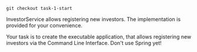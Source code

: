 `git checkout task-1-start`

InvestorService allows registering new investors. The implementation is
provided for your convenience.

Your task is to create the executable application, that
allows registering new investors via the Command Line Interface. Don't use
Spring yet!